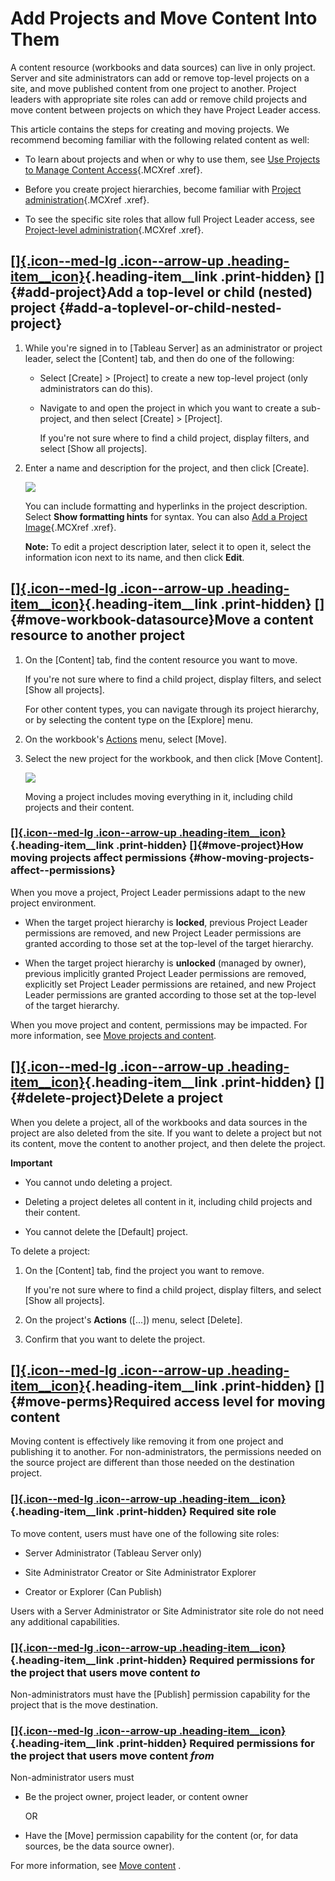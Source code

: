

Add Projects and Move Content Into Them
=======================================

A content resource (workbooks and data sources) can live in only
project. Server and site administrators can add or remove top-level
projects on a site, and move published content from one project to
another. Project leaders with appropriate site roles can add or remove
child projects and move content between projects on which they have
Project Leader access.

This article contains the steps for creating and moving projects. We
recommend becoming familiar with the following related content as well:

-   To learn about projects and when or why to use them, see [Use
    Projects to Manage Content
    Access](https://help.tableau.com/current/server/en-us/projects.htm){.MCXref
    .xref}.

-   Before you create project hierarchies, become familiar with [Project
    administration](https://help.tableau.com/current/server/en-us/permissions.htm#projectpermissions){.MCXref
    .xref}.

-   To see the specific site roles that allow full Project Leader
    access, see [Project-level
    administration](https://help.tableau.com/current/server/en-us/projects.htm#project-admin){.MCXref
    .xref}.

<div>

[[]{.icon--med-lg .icon--arrow-up .heading-item__icon}](https://help.tableau.com/current/server/en-us/projects_add.htm#){.heading-item__link .print-hidden} []{#add-project}Add a top-level or child (nested) project {#add-a-toplevel-or-child-nested-project}
---------------------------------------------------------------------------------------------------------------------------------------------------------------------------------------------------------------------

</div>

1.  While you're signed in to [Tableau Server] as
    an administrator or project leader, select the [Content]
    tab, and then do one of the following:

    -   Select [Create] \> [Project] to create a
        new top-level project (only administrators can do this).

    -   Navigate to and open the project in which you want to create a
        sub-project, and then select
        [Create] \> [Project].

        If you're not sure where to find a child project, display
        filters, and select [Show all projects].

2.  Enter a name and description for the project, and then click
    [Create].

    ![](./Add%20Projects%20and%20Move%20Content%20Into%20Them%20-%20Tableau_files/projects_new1.png)

    You can include formatting and hyperlinks in the project
    description. Select **Show formatting hints** for syntax. You can
    also [Add a Project
    Image](https://help.tableau.com/current/server/en-us/custom_projectimage.htm){.MCXref
    .xref}.

    **Note:** To edit a project description later, select it to open it,
    select the information icon next to its name, and then click
    **Edit**.

<div>

[[]{.icon--med-lg .icon--arrow-up .heading-item__icon}](https://help.tableau.com/current/server/en-us/projects_add.htm#){.heading-item__link .print-hidden} []{#move-workbook-datasource}Move a content resource to another project
-----------------------------------------------------------------------------------------------------------------------------------------------------------------------------------------------------------------------------------

</div>

1.  On the [Content] tab, find the content resource you want
    to move.

    If you're not sure where to find a child project, display filters,
    and select [Show all projects].

    For other content types, you can navigate through its project
    hierarchy, or by selecting the content type on the
    [Explore] menu.

2.  On the workbook's [Actions]([...]) menu,
    select [Move].

3.  Select the new project for the workbook, and then click [Move
    Content].

    ![](./Add%20Projects%20and%20Move%20Content%20Into%20Them%20-%20Tableau_files/projects_move_project.png)

    Moving a project includes moving everything in it, including child
    projects and their content.

<div>

### [[]{.icon--med-lg .icon--arrow-up .heading-item__icon}](https://help.tableau.com/current/server/en-us/projects_add.htm#){.heading-item__link .print-hidden} []{#move-project}How moving projects affect permissions {#how-moving-projects-affect--permissions}

</div>

When you move a project, Project Leader permissions adapt to the new
project environment.

-   When the target project hierarchy is **locked**, previous Project
    Leader permissions are removed, and new Project Leader permissions
    are granted according to those set at the top-level of the target
    hierarchy.

-   When the target project hierarchy is **unlocked** (managed by
    owner), previous implicitly granted Project Leader permissions are
    removed, explicitly set Project Leader permissions are retained, and
    new Project Leader permissions are granted according to those set at
    the top-level of the target hierarchy.

When you move project and content, permissions may be impacted. For more
information, see [Move projects and
content](https://help.tableau.com/current/server/en-us/permissions.htm#moveproject).

<div>

[[]{.icon--med-lg .icon--arrow-up .heading-item__icon}](https://help.tableau.com/current/server/en-us/projects_add.htm#){.heading-item__link .print-hidden} []{#delete-project}Delete a project
-----------------------------------------------------------------------------------------------------------------------------------------------------------------------------------------------

</div>

When you delete a project, all of the workbooks and data sources in the
project are also deleted from the site. If you want to delete a project
but not its content, move the content to another project, and then
delete the project.

**Important**

-   You cannot undo deleting a project.

-   Deleting a project deletes all content in it, including child
    projects and their content.

-   You cannot delete the [Default] project.

To delete a project:

1.  On the [Content] tab, find the project you want to
    remove.

    If you're not sure where to find a child project, display filters,
    and select [Show all projects].

2.  On the project's **Actions** ([...]) menu, select
    [Delete].

3.  Confirm that you want to delete the project.

<div>

[[]{.icon--med-lg .icon--arrow-up .heading-item__icon}](https://help.tableau.com/current/server/en-us/projects_add.htm#){.heading-item__link .print-hidden} []{#move-perms}Required access level for moving content
-------------------------------------------------------------------------------------------------------------------------------------------------------------------------------------------------------------------

</div>

Moving content is effectively like removing it from one project and
publishing it to another. For non-administrators, the permissions needed
on the source project are different than those needed on the destination
project.

<div>

### [[]{.icon--med-lg .icon--arrow-up .heading-item__icon}](https://help.tableau.com/current/server/en-us/projects_add.htm#){.heading-item__link .print-hidden} Required site role

</div>

To move content, users must have one of the following site roles:

-   Server Administrator (Tableau Server only)

-   Site Administrator Creator or Site Administrator Explorer

-   Creator or Explorer (Can Publish)

Users with a Server Administrator or Site Administrator site role do not
need any additional capabilities.

<div>

### [[]{.icon--med-lg .icon--arrow-up .heading-item__icon}](https://help.tableau.com/current/server/en-us/projects_add.htm#){.heading-item__link .print-hidden} Required permissions for the project that users move content *to*

</div>

Non-administrators must have the [Publish] permission
capability for the project that is the move destination.

<div>

### [[]{.icon--med-lg .icon--arrow-up .heading-item__icon}](https://help.tableau.com/current/server/en-us/projects_add.htm#){.heading-item__link .print-hidden} Required permissions for the project that users move content *from*

</div>

Non-administrator users must

-   Be the project owner, project leader, or content owner

    OR

-   Have the [Move] permission capability for the content
    (or, for data sources, be the data source owner).

For more information, see [Move
content](https://help.tableau.com/current/server/en-us/permissions.htm#MoveContent) .
